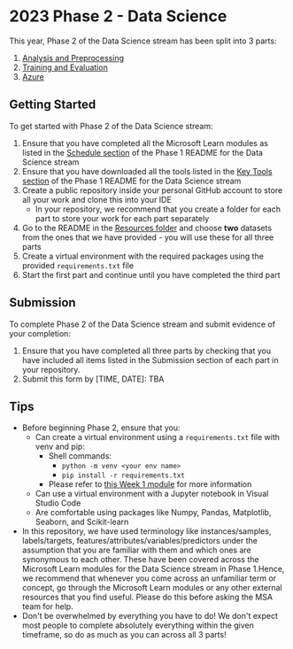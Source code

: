 # 2023 Phase 2 - Data Science

This year, Phase 2 of the Data Science stream has been split into 3 parts:

1. [Analysis and Preprocessing]()
2. [Training and Evaluation]()
3. [Azure]()

## Getting Started

To get started with Phase 2 of the Data Science stream:
1. Ensure that you have completed all the Microsoft Learn modules as listed in the [Schedule section](https://github.com/NZMSA/2023-Phase-1#schedule) of the Phase 1 README for the Data Science stream
2. Ensure that you have downloaded all the tools listed in the [Key Tools section](https://github.com/NZMSA/2023-Phase-1#data-science-6) of the Phase 1 README for the Data Science stream
2. Create a public repository inside your personal GitHub account to store all your work and clone this into your IDE
    - In your repository, we recommend that you create a folder for each part to store your work for each part separately
3. Go to the README in the [Resources folder]() and choose **two** datasets from the ones that we have provided - you will use these for all three parts
4. Create a virtual environment with the required packages using the provided `requirements.txt` file
5. Start the first part and continue until you have completed the third part

## Submission

To complete Phase 2 of the Data Science stream and submit evidence of your completion:

1. Ensure that you have completed all three parts by checking that you have included all items listed in the Submission section of each part in your repository.
2. Submit this form by [TIME, DATE]: TBA

## Tips

- Before beginning Phase 2, ensure that you:
    - Can create a virtual environment using a `requirements.txt` file with venv and pip:
        - Shell commands:
            - `python -m venv <your env name>`
            - `pip install -r requirements.txt`
        - Please refer to [this Week 1 module](https://learn.microsoft.com/en-us/training/modules/python-create-manage-projects/2-set-up-project) for more information
    - Can use a virtual environment with a Jupyter notebook in Visual Studio Code
    - Are comfortable using packages like Numpy, Pandas, Matplotlib, Seaborn, and Scikit-learn
- In this repository, we have used terminology like instances/samples, labels/targets, features/attributes/variables/predictors under the assumption that you are familiar with them
and which ones are synonymous to each other. These have been covered across the Microsoft Learn modules for the Data Science stream in Phase 1.Hence, we recommend that whenever you come across an unfamiliar term or concept, go through the Microsoft Learn modules or any other external resources that you find useful. Please do this before asking the MSA team for help.
- Don't be overwhelmed by everything you have to do! We don't expect most people to complete absolutely everything within the given timeframe, so do as much as you can across all 3 parts!